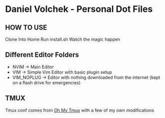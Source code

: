 # Daniel Volchek - Personal Dot Files

## HOW TO USE

Clone Into Home
Run install.sh
Watch the magic happen

## Different Editor Folders

- NVIM -> Main Editor
- VIM -> Simple Vim Editor with basic plugin setup
- VIM_NOPLUG -> Editor with nothing downloaded from the internet (kept on a flash drive for emergencies)

## TMUX

Tmux conf comes from [Oh My Tmux](https://github.com/gpakosz/.tmux) with a few of my own modifications
